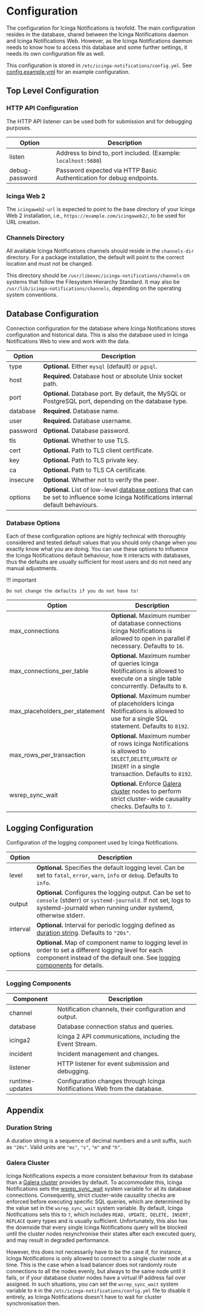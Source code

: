 # Configuration

The configuration for Icinga Notifications is twofold.
The main configuration resides in the database,
shared between the Icinga Notifications daemon and Icinga Notifications Web.
However, as the Icinga Notifications daemon needs to know how to access this database and some further settings,
it needs its own configuration file as well.

This configuration is stored in `/etc/icinga-notifications/config.yml`.
See [config.example.yml](../config.example.yml) for an example configuration.

## Top Level Configuration

### HTTP API Configuration

The HTTP API listener can be used both for submission and for debugging purposes.

| Option         | Description                                                          |
|----------------|----------------------------------------------------------------------|
| listen         | Address to bind to, port included. (Example: `localhost:5680`)       |
| debug-password | Password expected via HTTP Basic Authentication for debug endpoints. |

### Icinga Web 2

The `icingaweb2-url` is expected to point to the base directory of your Icinga Web 2 installation,
i.e., `https://example.com/icingaweb2/`, to be used for URL creation.

### Channels Directory

All available Icinga Notifications channels should reside in the `channels-dir` directory.
For a package installation, the default will point to the correct location and must not be changed.

This directory should be `/usr/libexec/icinga-notifications/channels` on systems that follow the Filesystem Hierarchy Standard.
It may also be `/usr/lib/icinga-notifications/channels`, depending on the operating system conventions.

## Database Configuration

Connection configuration for the database where Icinga Notifications stores configuration and historical data.
This is also the database used in Icinga Notifications Web to view and work with the data.

| Option   | Description                                                                                                                                               |
|----------|-----------------------------------------------------------------------------------------------------------------------------------------------------------|
| type     | **Optional.** Either `mysql` (default) or `pgsql`.                                                                                                        |
| host     | **Required.** Database host or absolute Unix socket path.                                                                                                 |
| port     | **Optional.** Database port. By default, the MySQL or PostgreSQL port, depending on the database type.                                                    |
| database | **Required.** Database name.                                                                                                                              |
| user     | **Required.** Database username.                                                                                                                          |
| password | **Optional.** Database password.                                                                                                                          |
| tls      | **Optional.** Whether to use TLS.                                                                                                                         |
| cert     | **Optional.** Path to TLS client certificate.                                                                                                             |
| key      | **Optional.** Path to TLS private key.                                                                                                                    |
| ca       | **Optional.** Path to TLS CA certificate.                                                                                                                 |
| insecure | **Optional.** Whether not to verify the peer.                                                                                                             |
| options  | **Optional.** List of low-level [database options](#database-options) that can be set to influence some Icinga Notifications internal default behaviours. |

### Database Options

Each of these configuration options are highly technical with thoroughly considered and tested default values that you
should only change when you exactly know what you are doing. You can use these options to influence the Icinga Notifications default
behaviour, how it interacts with databases, thus the defaults are usually sufficient for most users and do not need any
manual adjustments.

!!! important

    Do not change the defaults if you do not have to!

| Option                         | Description                                                                                                                                                 |
|--------------------------------|-------------------------------------------------------------------------------------------------------------------------------------------------------------|
| max_connections                | **Optional.** Maximum number of database connections Icinga Notifications is allowed to open in parallel if necessary. Defaults to `16`.                    |
| max_connections_per_table      | **Optional.** Maximum number of queries Icinga Notifications is allowed to execute on a single table concurrently. Defaults to `8`.                         |
| max_placeholders_per_statement | **Optional.** Maximum number of placeholders Icinga Notifications is allowed to use for a single SQL statement. Defaults to `8192`.                         |
| max_rows_per_transaction       | **Optional.** Maximum number of rows Icinga Notifications is allowed to `SELECT`,`DELETE`,`UPDATE` or `INSERT` in a single transaction. Defaults to `8192`. |
| wsrep_sync_wait                | **Optional.** Enforce [Galera cluster](#galera-cluster) nodes to perform strict cluster-wide causality checks. Defaults to `7`.                             |

## Logging Configuration

Configuration of the logging component used by Icinga Notifications.

| Option   | Description                                                                                                                                                                                              |
|----------|----------------------------------------------------------------------------------------------------------------------------------------------------------------------------------------------------------|
| level    | **Optional.** Specifies the default logging level. Can be set to `fatal`, `error`, `warn`, `info` or `debug`. Defaults to `info`.                                                                        |
| output   | **Optional.** Configures the logging output. Can be set to `console` (stderr) or `systemd-journald`. If not set, logs to systemd-journald when running under systemd, otherwise stderr.                  |
| interval | **Optional.** Interval for periodic logging defined as [duration string](#duration-string). Defaults to `"20s"`.                                                                                         |
| options  | **Optional.** Map of component name to logging level in order to set a different logging level for each component instead of the default one. See [logging components](#logging-components) for details. |

### Logging Components

| Component       | Description                                                               |
|-----------------|---------------------------------------------------------------------------|
| channel         | Notification channels, their configuration and output.                    |
| database        | Database connection status and queries.                                   |
| icinga2         | Icinga 2 API communications, including the Event Stream.                  |
| incident        | Incident management and changes.                                          |
| listener        | HTTP listener for event submission and debugging.                         |
| runtime-updates | Configuration changes through Icinga Notifications Web from the database. |

## Appendix

### Duration String

A duration string is a sequence of decimal numbers and a unit suffix, such as `"20s"`.
Valid units are `"ms"`, `"s"`, `"m"` and `"h"`.

### Galera Cluster

Icinga Notifications expects a more consistent behaviour from its database than a
[Galera cluster](https://mariadb.com/kb/en/what-is-mariadb-galera-cluster/) provides by default. To accommodate this,
Icinga Notifications sets the [wsrep_sync_wait](https://mariadb.com/kb/en/galera-cluster-system-variables/#wsrep_sync_wait) system
variable for all its database connections. Consequently, strict cluster-wide causality checks are enforced before
executing specific SQL queries, which are determined by the value set in the `wsrep_sync_wait` system variable.
By default, Icinga Notifications sets this to `7`, which includes `READ, UPDATE, DELETE, INSERT, REPLACE` query types and is
usually sufficient. Unfortunately, this also has the downside that every single Icinga Notifications query will be blocked until
the cluster nodes resynchronise their states after each executed query, and may result in degraded performance.

However, this does not necessarily have to be the case if, for instance, Icinga Notifications is only allowed to connect to a
single cluster node at a time. This is the case when a load balancer does not randomly route connections to all the
nodes evenly, but always to the same node until it fails, or if your database cluster nodes have a virtual IP address
fail over assigned. In such situations, you can set the `wsrep_sync_wait` system variable to `0` in the 
`/etc/icinga-notifications/config.yml` file to disable it entirely, as Icinga Notifications doesn't have to wait for cluster
synchronisation then.
